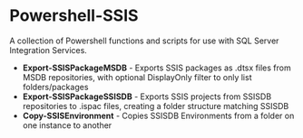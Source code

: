 # Powershell-SSIS

A collection of Powershell functions and scripts for use with SQL Server Integration Services.

- **Export-SSISPackageMSDB** - Exports SSIS packages as .dtsx files from MSDB repositories, with optional DisplayOnly filter to only list folders/packages
- **Export-SSISPackageSSISDB** - Exports SSIS projects from SSISDB repositories to .ispac files, creating a folder structure matching SSISDB
- **Copy-SSISEnvironment** - Copies SSISDB Environments from a folder on one instance to another
